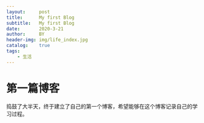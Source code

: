 ```yaml
---
layout:     post
title:      My first Blog
subtitle:   My first Blog
date:       2020-3-21
author:     BY
header-img: img/life_index.jpg
catalog:    true
tags:
    - 生活
---
```




# 第一篇博客

捣鼓了大半天，终于建立了自己的第一个博客，希望能够在这个博客记录自己的学习过程。
